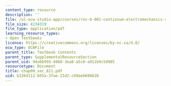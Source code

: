 ```yaml
---
content_type: resource
description: ''
file: /ol-ocw-studio-app/courses/res-6-001-continuum-electromechanics-spring-2009/b3264112b65a3fae21d2cb9aeb696628_chap09_sec_811.pdf
file_size: 4134319
file_type: application/pdf
learning_resource_types:
- Open Textbooks
license: https://creativecommons.org/licenses/by-nc-sa/4.0/
ocw_type: OCWFile
parent_title: Textbook Contents
parent_type: SupplementalResourceSection
parent_uid: 94a6b993-49b0-3ea8-a5c0-a911b9c5d985
resourcetype: Document
title: chap09_sec_811.pdf
uid: b3264112-b65a-3fae-21d2-cb9aeb696628
---
```

